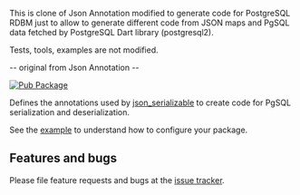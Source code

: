 This is clone of Json Annotation modified to generate code for PostgreSQL
RDBM just to allow to generate different code from JSON maps and PgSQL data
fetched by PostgreSQL Dart library (postgresql2).

Tests, tools, examples are not modified.

-- original from Json Annotation --

[![Pub Package](https://img.shields.io/pub/v/json_annotation.svg)](https://pub.dev/packages/json_annotation)

Defines the annotations used by [json_serializable] to create code for PgSQL
serialization and deserialization.

See the [example] to understand how to configure your package.

## Features and bugs

Please file feature requests and bugs at the [issue tracker][tracker].

[example]: https://github.com/google/json_serializable.dart/tree/master/example
[tracker]: https://github.com/google/json_serializable.dart/issues
[json_serializable]: https://pub.dev/packages/json_serializable

